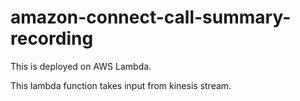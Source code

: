 # amazon-connect-call-summary-recording

This is deployed on AWS Lambda.

This lambda function takes input from kinesis stream. 
